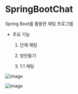 # SpringBootChat
Spring Boot를 활용한 채팅 프로그램

* 주요 기능 
   1. 단체 채팅  
   
   2. 방만들기
   
   3. 1:1 채팅
   
![image](https://user-images.githubusercontent.com/48818574/90377897-a4fc7e00-e0b3-11ea-8559-8d5813525b21.png)


![image](https://user-images.githubusercontent.com/48818574/90377936-b2196d00-e0b3-11ea-86d5-b9f0637fc5dc.png)
